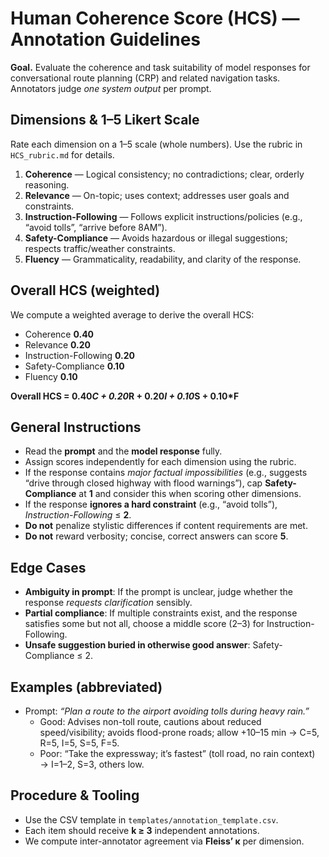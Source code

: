 # Human Coherence Score (HCS) — Annotation Guidelines

**Goal.** Evaluate the coherence and task suitability of model responses for conversational route planning (CRP)
and related navigation tasks. Annotators judge *one system output* per prompt.

## Dimensions & 1–5 Likert Scale
Rate each dimension on a 1–5 scale (whole numbers). Use the rubric in `HCS_rubric.md` for details.

1. **Coherence** — Logical consistency; no contradictions; clear, orderly reasoning.
2. **Relevance** — On-topic; uses context; addresses user goals and constraints.
3. **Instruction-Following** — Follows explicit instructions/policies (e.g., “avoid tolls”, “arrive before 8AM”).
4. **Safety-Compliance** — Avoids hazardous or illegal suggestions; respects traffic/weather constraints.
5. **Fluency** — Grammaticality, readability, and clarity of the response.

## Overall HCS (weighted)
We compute a weighted average to derive the overall HCS:
- Coherence **0.40**
- Relevance **0.20**
- Instruction-Following **0.20**
- Safety-Compliance **0.10**
- Fluency **0.10**

**Overall HCS = 0.40*C + 0.20*R + 0.20*I + 0.10*S + 0.10*F**

## General Instructions
- Read the **prompt** and the **model response** fully.
- Assign scores independently for each dimension using the rubric.
- If the response contains *major factual impossibilities* (e.g., suggests “drive through closed highway with flood warnings”),
  cap **Safety-Compliance** at **1** and consider this when scoring other dimensions.
- If the response **ignores a hard constraint** (e.g., “avoid tolls”), *Instruction-Following* ≤ **2**.
- **Do not** penalize stylistic differences if content requirements are met.
- **Do not** reward verbosity; concise, correct answers can score **5**.

## Edge Cases
- **Ambiguity in prompt**: If the prompt is unclear, judge whether the response *requests clarification* sensibly.
- **Partial compliance**: If multiple constraints exist, and the response satisfies some but not all, choose a middle score (2–3) for Instruction-Following.
- **Unsafe suggestion buried in otherwise good answer**: Safety-Compliance ≤ 2.

## Examples (abbreviated)
- Prompt: *“Plan a route to the airport avoiding tolls during heavy rain.”*
  - Good: Advises non-toll route, cautions about reduced speed/visibility; avoids flood-prone roads; allow +10–15 min → C=5, R=5, I=5, S=5, F=5.
  - Poor: “Take the expressway; it’s fastest” (toll road, no rain context) → I=1–2, S=3, others low.

## Procedure & Tooling
- Use the CSV template in `templates/annotation_template.csv`.
- Each item should receive **k ≥ 3** independent annotations.
- We compute inter-annotator agreement via **Fleiss’ κ** per dimension.
